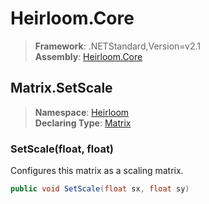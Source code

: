 # Heirloom.Core

> **Framework**: .NETStandard,Version=v2.1  
> **Assembly**: [Heirloom.Core][0]  

## Matrix.SetScale

> **Namespace**: [Heirloom][0]  
> **Declaring Type**: [Matrix][1]  

### SetScale(float, float)

Configures this matrix as a scaling matrix.

```cs
public void SetScale(float sx, float sy)
```

[0]: ../../../Heirloom.Core.md
[1]: ../Matrix.md
